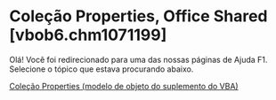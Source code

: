 
# Coleção Properties, Office Shared [vbob6.chm1071199]

Olá! Você foi redirecionado para uma das nossas páginas de Ajuda F1. Selecione o tópico que estava procurando abaixo.

[Coleção Properties (modelo de objeto do suplemento do VBA)](http://msdn.microsoft.com/library/97bf60b5-7463-eba1-4e3a-022c684a8a44%28Office.15%29.aspx)
